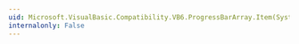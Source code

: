 ```yaml
---
uid: Microsoft.VisualBasic.Compatibility.VB6.ProgressBarArray.Item(System.Int16)
internalonly: False
---
```

